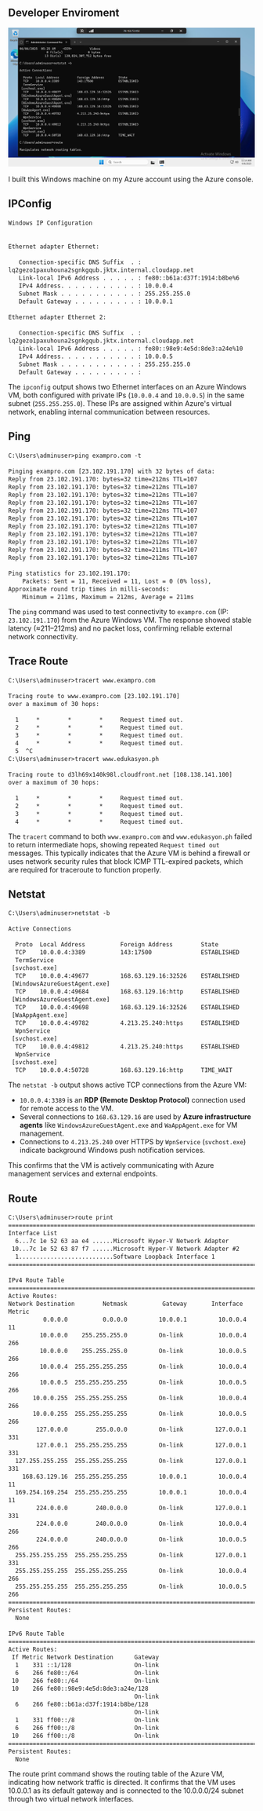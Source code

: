 ## Developer Enviroment


![Windows Azure VM](./assets/windows-networking-in-azure-vm.png)

I built this Windows machine on my Azure account using the Azure console.

## IPConfig

```text
Windows IP Configuration


Ethernet adapter Ethernet:

   Connection-specific DNS Suffix  . : lq2gezo1paxuhouna2sgnkgqub.jktx.internal.cloudapp.net
   Link-local IPv6 Address . . . . . : fe80::b61a:d37f:1914:b8be%6
   IPv4 Address. . . . . . . . . . . : 10.0.0.4
   Subnet Mask . . . . . . . . . . . : 255.255.255.0
   Default Gateway . . . . . . . . . : 10.0.0.1

Ethernet adapter Ethernet 2:

   Connection-specific DNS Suffix  . : lq2gezo1paxuhouna2sgnkgqub.jktx.internal.cloudapp.net
   Link-local IPv6 Address . . . . . : fe80::98e9:4e5d:8de3:a24e%10
   IPv4 Address. . . . . . . . . . . : 10.0.0.5
   Subnet Mask . . . . . . . . . . . : 255.255.255.0
   Default Gateway . . . . . . . . . :
```



The `ipconfig` output shows two Ethernet interfaces on an Azure Windows VM, both configured with private IPs (`10.0.0.4` and `10.0.0.5`) in the same subnet (`255.255.255.0`). These IPs are assigned within Azure's virtual network, enabling internal communication between resources.


## Ping

```text
C:\Users\adminuser>ping exampro.com -t

Pinging exampro.com [23.102.191.170] with 32 bytes of data:
Reply from 23.102.191.170: bytes=32 time=212ms TTL=107
Reply from 23.102.191.170: bytes=32 time=212ms TTL=107
Reply from 23.102.191.170: bytes=32 time=212ms TTL=107
Reply from 23.102.191.170: bytes=32 time=212ms TTL=107
Reply from 23.102.191.170: bytes=32 time=212ms TTL=107
Reply from 23.102.191.170: bytes=32 time=212ms TTL=107
Reply from 23.102.191.170: bytes=32 time=212ms TTL=107
Reply from 23.102.191.170: bytes=32 time=212ms TTL=107
Reply from 23.102.191.170: bytes=32 time=212ms TTL=107
Reply from 23.102.191.170: bytes=32 time=211ms TTL=107
Reply from 23.102.191.170: bytes=32 time=212ms TTL=107

Ping statistics for 23.102.191.170:
    Packets: Sent = 11, Received = 11, Lost = 0 (0% loss),
Approximate round trip times in milli-seconds:
    Minimum = 211ms, Maximum = 212ms, Average = 211ms
```



The `ping` command was used to test connectivity to `exampro.com` (IP: `23.102.191.170`) from the Azure Windows VM. The response showed stable latency (≈211–212ms) and no packet loss, confirming reliable external network connectivity.


## Trace Route

```text
C:\Users\adminuser>tracert www.exampro.com

Tracing route to www.exampro.com [23.102.191.170]
over a maximum of 30 hops:

  1     *        *        *     Request timed out.
  2     *        *        *     Request timed out.
  3     *        *        *     Request timed out.
  4     *        *        *     Request timed out.
  5  ^C
C:\Users\adminuser>tracert www.edukasyon.ph

Tracing route to d3lh69x140k98l.cloudfront.net [108.138.141.100]
over a maximum of 30 hops:

  1     *        *        *     Request timed out.
  2     *        *        *     Request timed out.
  3     *        *        *     Request timed out.
  4     *        *        *     Request timed out.
```



The `tracert` command to both `www.exampro.com` and `www.edukasyon.ph` failed to return intermediate hops, showing repeated `Request timed out` messages. This typically indicates that the Azure VM is behind a firewall or uses network security rules that block ICMP TTL-expired packets, which are required for traceroute to function properly.


## Netstat

```text
C:\Users\adminuser>netstat -b

Active Connections

  Proto  Local Address          Foreign Address        State
  TCP    10.0.0.4:3389          143:17500              ESTABLISHED
  TermService
 [svchost.exe]
  TCP    10.0.0.4:49677         168.63.129.16:32526    ESTABLISHED
 [WindowsAzureGuestAgent.exe]
  TCP    10.0.0.4:49684         168.63.129.16:http     ESTABLISHED
 [WindowsAzureGuestAgent.exe]
  TCP    10.0.0.4:49698         168.63.129.16:32526    ESTABLISHED
 [WaAppAgent.exe]
  TCP    10.0.0.4:49782         4.213.25.240:https     ESTABLISHED
  WpnService
 [svchost.exe]
  TCP    10.0.0.4:49812         4.213.25.240:https     ESTABLISHED
  WpnService
 [svchost.exe]
  TCP    10.0.0.4:50728         168.63.129.16:http     TIME_WAIT
```



The `netstat -b` output shows active TCP connections from the Azure VM:

- `10.0.0.4:3389` is an **RDP (Remote Desktop Protocol)** connection used for remote access to the VM.
- Several connections to `168.63.129.16` are used by **Azure infrastructure agents** like `WindowsAzureGuestAgent.exe` and `WaAppAgent.exe` for VM management.
- Connections to `4.213.25.240` over HTTPS by `WpnService` (`svchost.exe`) indicate background Windows push notification services.

This confirms that the VM is actively communicating with Azure management services and external endpoints.


## Route

```text
C:\Users\adminuser>route print
===========================================================================
Interface List
  6...7c 1e 52 63 aa e4 ......Microsoft Hyper-V Network Adapter
 10...7c 1e 52 63 87 f7 ......Microsoft Hyper-V Network Adapter #2
  1...........................Software Loopback Interface 1
===========================================================================

IPv4 Route Table
===========================================================================
Active Routes:
Network Destination        Netmask          Gateway       Interface  Metric
          0.0.0.0          0.0.0.0         10.0.0.1         10.0.0.4     11
         10.0.0.0    255.255.255.0         On-link          10.0.0.4    266
         10.0.0.0    255.255.255.0         On-link          10.0.0.5    266
         10.0.0.4  255.255.255.255         On-link          10.0.0.4    266
         10.0.0.5  255.255.255.255         On-link          10.0.0.5    266
       10.0.0.255  255.255.255.255         On-link          10.0.0.4    266
       10.0.0.255  255.255.255.255         On-link          10.0.0.5    266
        127.0.0.0        255.0.0.0         On-link         127.0.0.1    331
        127.0.0.1  255.255.255.255         On-link         127.0.0.1    331
  127.255.255.255  255.255.255.255         On-link         127.0.0.1    331
    168.63.129.16  255.255.255.255         10.0.0.1         10.0.0.4     11
  169.254.169.254  255.255.255.255         10.0.0.1         10.0.0.4     11
        224.0.0.0        240.0.0.0         On-link         127.0.0.1    331
        224.0.0.0        240.0.0.0         On-link          10.0.0.4    266
        224.0.0.0        240.0.0.0         On-link          10.0.0.5    266
  255.255.255.255  255.255.255.255         On-link         127.0.0.1    331
  255.255.255.255  255.255.255.255         On-link          10.0.0.4    266
  255.255.255.255  255.255.255.255         On-link          10.0.0.5    266
===========================================================================
Persistent Routes:
  None

IPv6 Route Table
===========================================================================
Active Routes:
 If Metric Network Destination      Gateway
  1    331 ::1/128                  On-link
  6    266 fe80::/64                On-link
 10    266 fe80::/64                On-link
 10    266 fe80::98e9:4e5d:8de3:a24e/128
                                    On-link
  6    266 fe80::b61a:d37f:1914:b8be/128
                                    On-link
  1    331 ff00::/8                 On-link
  6    266 ff00::/8                 On-link
 10    266 ff00::/8                 On-link
===========================================================================
Persistent Routes:
  None
```

The route print command shows the routing table of the Azure VM, indicating how network traffic is directed. It confirms that the VM uses 10.0.0.1 as its default gateway and is connected to the 10.0.0.0/24 subnet through two virtual network interfaces.